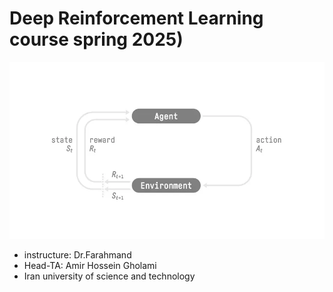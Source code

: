 # Deep Reinforcement Learning course spring 2025)
![RL_process](/pictures/RL_process.png)
- instructure: Dr.Farahmand
- Head-TA: Amir Hossein Gholami
- Iran university of science and technology
